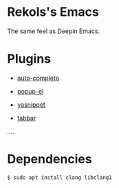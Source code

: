 # Rekols's Emacs

The same feel as Deepin Emacs.

# Plugins

* [auto-complete](https://github.com/auto-complete/auto-complete)

* [popup-el](https://github.com/auto-complete/popup-el)

* [yasnippet](https://github.com/joaotavora/yasnippet)

* [tabbar](https://www.emacswiki.org/emacs/TabBarMode)

....

# Dependencies

```
$ sudo apt install clang libclang1
```
